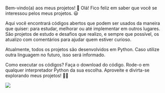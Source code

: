Bem-vindo(a) aos meus projetos! 🚀
Olá! Fico feliz em saber que você se interessou pelos meus projetos. 😃

Aqui você encontrará códigos abertos que podem ser usados da maneira que quiser: para estudar, melhorar ou até implementar em outros lugares. São projetos de estudo e desafios que realizo, e sempre que possível, os atualizo com comentários para ajudar quem estiver curioso.

Atualmente, todos os projetos são desenvolvidos em Python. Caso utilize outra linguagem no futuro, isso será informado.

Como executar os códigos?
Faça o download do código.
Rode-o em qualquer interpretador Python da sua escolha.
Aproveite e divirta-se explorando meus projetos! 🚀🐍

![](https://i0.wp.com/justmaths.co.uk/wp-content/uploads/2016/10/celebration-gif.gif?ssl=1)
